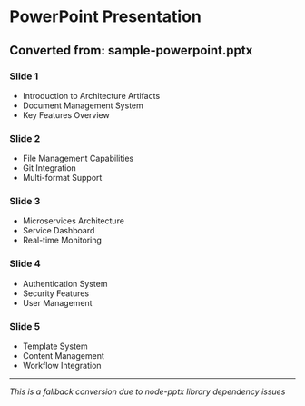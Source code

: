 # PowerPoint Presentation

## Converted from: sample-powerpoint.pptx

### Slide 1
- Introduction to Architecture Artifacts
- Document Management System
- Key Features Overview

### Slide 2  
- File Management Capabilities
- Git Integration
- Multi-format Support

### Slide 3
- Microservices Architecture
- Service Dashboard
- Real-time Monitoring

### Slide 4
- Authentication System
- Security Features
- User Management

### Slide 5
- Template System
- Content Management
- Workflow Integration

---

*This is a fallback conversion due to node-pptx library dependency issues*
